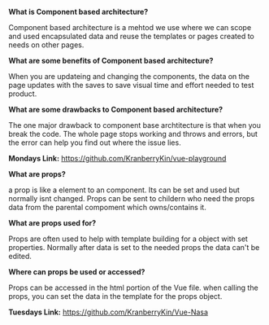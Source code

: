 **What is Component based architecture?**

Component based architecture is a mehtod we use where we can scope and used encapsulated data and reuse the templates or pages created to needs on other pages.

**What are some benefits of Component based architecture?**

When you are updateing and changing the components, the data on the page updates with the saves to save visual time and effort needed to test product.

**What are some drawbacks to Component based architecture?**

The one major drawback to component base archtitecture is that when you break the code. The whole page stops working and throws and errors, but the error can help you find out where the issue lies.


**Mondays Link:** https://github.com/KranberryKin/vue-playground


**What are props?**

a prop is like a element to an component. Its can be set and used but normally isnt changed. Props can be sent to childern who need the props data from the parental compoment which owns/contains it. 

**What are props used for?**

Props are often used to help with template building for a object with set properties. Normally after data is set to the needed props the data can't be edited.

**Where can props be used or accessed?**

Props can be accessed in the html portion of the Vue file. when calling the props, you can set the data in the template for the props object. 


**Tuesdays Link:** https://github.com/KranberryKin/Vue-Nasa


